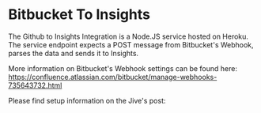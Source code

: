 # Bitbucket To Insights

The Github to Insights Integration is a Node.JS service hosted on Heroku. The service endpoint expects a POST message from Bitbucket's Webhook, parses the data and sends it to Insights.

More information on Bitbucket's Webhook settings can be found here: https://confluence.atlassian.com/bitbucket/manage-webhooks-735643732.html

Please find setup information on the Jive's post:

